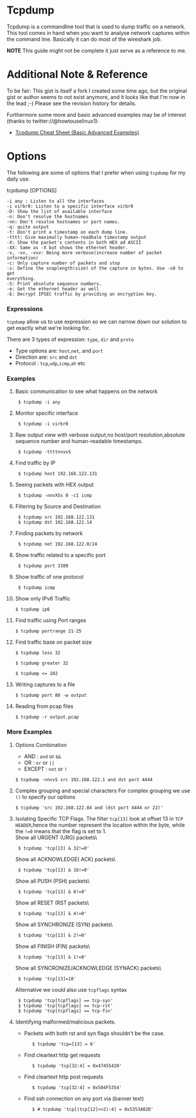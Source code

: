 Tcpdump
========
Tcpdump is a commandline tool that is used to dump traffic on a network. This
tool comes in hand when you want to analyse network captures within the
command line. Basically it can do most of the wireshark job.

**NOTE** This guide might not be complete it just serve as a reference to me.

Additional Note & Reference
==============================

To be fair: This gist is itself a fork I created some time ago, but the original gist 
or author seems to not exist anymore, and it looks like that I'm now in the lead ;-)
Please see the revision history for details.

Furthermore some more and basic advanced examples may be of interest (thanks to twitter://@howtouselinux1):
- [Tcpdump Cheat Sheet (Basic Advanced Examples)](https://howtouselinux.com/post/tcpdump-cheat-sheet)


Options
=======
The following are some of options that I prefer when using `tcpdump` for my
daily use.

tcpdump [OPTIONS]
```shell
-i any : Listen to all the interfaces
-i virbr0: Listen to a specific interface virbr0
-D: Show the list of available interface
-n: Don't resolve the hostnames
-nn: Don't resolve hostnames or port names.
-q: quite output
-t: Don't print a timestamp on each dump line.
-tttt: Give maximally human-readbale timestamp output
-X: Show the packet's contents in both HEX ad ASCII
-XX: Same as -X but shows the ethernet header.
-v, -vv, -vvv: Being more verbose(increase number of packet information)
-c: Only capture number of packets and stop
-s: Define the snaplength(size) of the capture in bytes. Use -s0 to get
everything.
-S: Print absolute sequence numbers.
-e: Get the ethernet header as well
-E: Decrypt IPSEC traffic by providing an encryption key.
```
### Expressions
`tcpdump` allow us to use expression so we can narrow down our solution to get
exactly what we're looking for.

There are 3 types of expression: `type`, `dir` and `proto`

+ Type options are: `host`,`net`, and `port`
+ Direction are: `src` and `dst`
+ Protocol : `tcp`,`udp`,`icmp`,`ah` etc

### Examples
1. Basic communication to see what happens on the network

        $ tcpdump -i any
        
2. Monitor specific interface

        $ tcpdump -i virbr0

3. Raw output view with verbose output,no host/port resolution,absolute sequence number and
   human-readable timestamps.

        $ tcpdump -ttttnnvvS

4. Find traffic by IP
        
        $ tcpdump host 192.168.122.131

5. Seeing packets with HEX output
        
        $ tcpdump -nnvXSs 0 -c1 icmp

6. Filtering by Source and Destination

        $ tcpdump src 192.168.122.131
        $ tcpdump dst 192.168.122.14

7. Finding packets by network
        
        $ tcpdump net 192.168.122.0/24

8. Show traffic related to a specific port

        $ tcpdump port 3389

9. Show traffic of one protocol

        $ tcpdump icmp

10. Show only IPv6 Traffic

        $ tcpdump ip6

11. Find traffic using Port ranges

        $ tcpdump portrange 21-25

12. Find traffic base on packet size
        
        $ tcpdump less 32

        $ tcpdump greater 32

        $ tcpdump <= 102

13. Writing captures to a file

        $ tcpdump port 80 -w output

14. Reading from pcap files

        $ tcpdump -r output.pcap

### More Examples
1. Options Combination
   + AND : `and` or `&&`
   + OR : `or` or `||`
   + EXCEPT : `not` or `!`

    ```
    $ tcpdump -nnvvS src 192.168.122.1 and dst port 4444
    ```

2. Complex grouping and special characters
   For complex grouping we use `()` to specify our options

    ```
    $ tcpdump 'src 192.168.122.84 and (dst port 4444 or 22)'
    ```

3. Isolating Specific TCP Flags. The filter `tcp[13]` look at offset 13 in `TCP HEADER`,hence the number
   represent the location within the byte, while the `!=0` means that the flag
   is set to 1.\
   Show all URGENT (URG) packets\

        $ tcpdump 'tcp[13] & 32!=0'
   Show all ACKNOWLEDGE( ACK) packets\
        
        $ tcpdump 'tcp[13] & 16!=0'
   Show all PUSH (PSH) packets\
        
        $ tcpdump 'tcp[13] & 8!=0'
   Show all RESET (RST packets\
        
        $ tcpdump 'tcp[13] & 4!=0'
   Show all SYNCHRONIZE (SYN) packets\
        
        $ tcpdump 'tcp[13] & 2!=0'
   Show all FINISH (FIN) packets\
        
        $ tcpdump 'tcp[13] & 1!=0'
   Show all SYNCRONIZE/ACKNOWLEDGE (SYNACK) packets\
        
        $ tcpdump 'tcp[13]=18'
   Alternative we could also use `tcpflags` syntax

        $ tcpdump 'tcp[tcpflags] == tcp-syn'
        $ tcpdump 'tcp[tcpflags] == tcp-rst'
        $ tcpdump 'tcp[tcpflags] == tcp-fin'

4. Identifying malformed/malicious packets.
   + Packets with both rst and syn flags shouldn't be the case.
        
            $ tcpdump 'tcp=[13] = 6'
   + Find cleartext http get requests

            $ tcpdump 'tcp[32:4] = 0x47455420'
   + Find cleartext http post requests

            $ tcpdump 'tcp[32:4] = 0x504F5354'
   + Find ssh connection on any port via (banner text)
        
            $ # tcpdump 'tcp[(tcp[12]>>2):4] = 0x5353482D'
